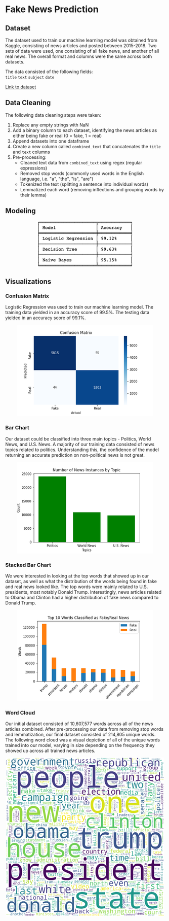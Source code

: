 # Fake News Prediction

## Dataset
The dataset used to train our machine learning model was obtained from Kaggle, consisting of news articles and posted between 2015-2018.
Two sets of data were used, one consisting of all fake news, and another of all real news.
The overall format and columns were the same across both datasets.

The data consisted of the following fields:<br>
`title` `text` `subject` `date`

<a href="https://www.kaggle.com/clmentbisaillon/fake-and-real-news-dataset">Link to dataset</a>


## Data Cleaning
The following data cleaning steps were taken:
1. Replace any empty strings with NaN
2. Add a binary column to each dataset, identifying the news articles as either being fake or real (0 = fake, 1 = real)
3. Append datasets into one dataframe
4. Create a new column called `combined_text` that concatenates the `title` and `text` columns
5. Pre-processing:
    - Cleaned text data from `combined_text` using regex (regular expressions)
    - Removed stop words (commonly used words in the English language, i.e. "a", "the", "is", "are")
    - Tokenized the text (splitting a sentence into individual words)
    - Lemmatized each word (removing inflections and grouping words by their lemma)


## Modeling
<p align="center">
  <img src="https://github.com/kevogil/fake-news-prediction/blob/b81944321bf893a4a6958a64305c6cadd3220a99/static/images/ml_summary.png">
</p>


## Visualizations

### Confusion Matrix
Logistic Regression was used to train our machine learning model.
The training data yielded in an accuracy score of 99.5%.
The testing data yielded in an accuracy score of 99.1%.
<p align="center">
  <img src="https://github.com/kevogil/fake-news-prediction/blob/720e122b2b890e01137c301a6a5413f69c2e6dd9/static/images/conf_matrix.png">
</p>

### Bar Chart
Our dataset could be classified into three main topics - Politics, World News, and U.S. News.
A majority of our training data consisted of news topics related to politics.
Understanding this, the confidence of the model returning an accurate prediction on non-political news is not great.
<p align="center">
  <img src="https://github.com/kevogil/fake-news-prediction/blob/720e122b2b890e01137c301a6a5413f69c2e6dd9/static/images/bar_chart.png">
</p>

### Stacked Bar Chart
We were interested in looking at the top words that showed up in our dataset, as well as what the distribution of the words being found in fake and real news looked like.
The top words were mainly related to U.S. presidents, most notably Donald Trump.
Interestingly, news articles related to Obama and Clinton had a higher distribution of fake news compared to Donald Trump.
<p align="center">
  <img src="https://github.com/kevogil/fake-news-prediction/blob/e1ac83ee95db5346d213fe21630fc985608df403/static/images/stacked_bar.png">
</p>

### Word Cloud
Our initial dataset consisted of 10,607,577 words across all of the news articles combined.
After pre-processing our data from removing stop words and lemmatization, our final dataset consisted of 214,805 unique words.
The following word cloud was a visual depiction of all of the unique words trained into our model, varying in size depending on the frequency they showed up across all trained news articles.
<p align="center">
  <img src="https://github.com/kevogil/fake-news-prediction/blob/720e122b2b890e01137c301a6a5413f69c2e6dd9/static/images/word_cloud.png", width="500", height="500">
</p>